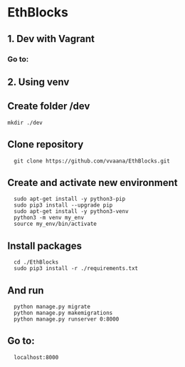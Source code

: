 # EthBlocks

## 1. Dev with Vagrant
### Go to:

    
## 2. Using venv
## Create folder /dev
    mkdir ./dev
## Clone repository
      git clone https://github.com/vvaana/EthBlocks.git  
      
## Create and activate new environment
      sudo apt-get install -y python3-pip
	  sudo pip3 install --upgrade pip
	  sudo apt-get install -y python3-venv
	  python3 -m venv my_env
	  source my_env/bin/activate
## Install packages
	  cd ./EthBlocks
      sudo pip3 install -r ./requirements.txt
## And run
	  python manage.py migrate
	  python manage.py makemigrations
	  python manage.py runserver 0:8000
## Go to:
      localhost:8000
